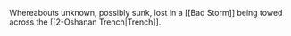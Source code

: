 Whereabouts unknown, possibly sunk, lost in a [[Bad Storm]] being towed across the [[2-Oshanan Trench|Trench]].